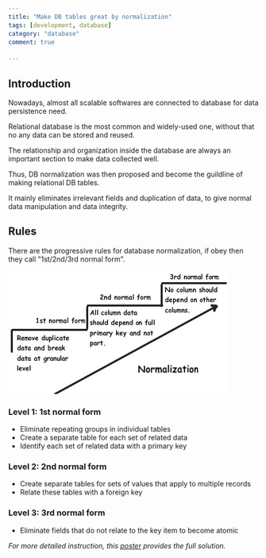 ```yaml
---
title: "Make DB tables great by normalization"
tags: [development, database]
category: "database"
comment: true

---
```


## Introduction

Nowadays, almost all scalable softwares are connected to database for data persistence need.

Relational database is the most common and widely-used one, without that no any data can be stored and reused.

The relationship and organization inside the database are always an important section to make data collected well.

Thus, DB normalization was then proposed and become the guildline of making relational DB tables.

It mainly eliminates irrelevant fields and duplication of data, to give normal data manipulation and data integrity.


## Rules

There are the progressive rules for database normalization, if obey then they call "1st/2nd/3rd normal form".

![db-normalization-graph](/assets/posts/2020-12-01/db-normalization-graph.jpg)

### Level 1: 1st normal form
- Eliminate repeating groups in individual tables
- Create a separate table for each set of related data
- Identify each set of related data with a primary key

### Level 2: 2nd normal form
- Create separate tables for sets of values that apply to multiple records
- Relate these tables with a foreign key

### Level 3: 3rd normal form
- Eliminate fields that do not relate to the key item to become atomic

*For more detailed instruction, this [poster][db-normalization-poster] provides the full solution.*

[db-normalization-poster]: http://marcrettig.me/wp-content/uploads/2017/04/rettigNormalizationPoster.pdf
